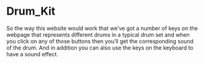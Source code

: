 # Drum_Kit
So the way this website would work that we’ve got a number of keys on the webpage that represents different drums in a typical drum set and when you click on any of those buttons then you’ll get the corresponding sound of the drum. And in addition you can also use the keys on the keyboard to have a sound effect.
